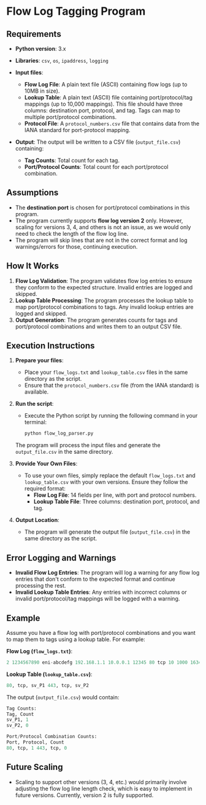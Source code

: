# Flow Log Tagging Program

## Requirements

- **Python version**: 3.x
- **Libraries**: `csv`, `os`, `ipaddress`, `logging`
- **Input files**:
  - **Flow Log File**: A plain text file (ASCII) containing flow logs (up to 10MB in size).
  - **Lookup Table**: A plain text (ASCII) file containing port/protocol/tag mappings (up to 10,000 mappings). This file should have three columns: destination port, protocol, and tag. Tags can map to multiple port/protocol combinations.
  - **Protocol File**: A `protocol_numbers.csv` file that contains data from the IANA standard for port-protocol mapping.
  
- **Output**: The output will be written to a CSV file (`output_file.csv`) containing:
  - **Tag Counts**: Total count for each tag.
  - **Port/Protocol Counts**: Total count for each port/protocol combination.

## Assumptions

- The **destination port** is chosen for port/protocol combinations in this program.
- The program currently supports **flow log version 2** only. However, scaling for versions 3, 4, and others is not an issue, as we would only need to check the length of the flow log line.
- The program will skip lines that are not in the correct format and log warnings/errors for those, continuing execution.

## How It Works

1. **Flow Log Validation**: The program validates flow log entries to ensure they conform to the expected structure. Invalid entries are logged and skipped.
2. **Lookup Table Processing**: The program processes the lookup table to map port/protocol combinations to tags. Any invalid lookup entries are logged and skipped.
3. **Output Generation**: The program generates counts for tags and port/protocol combinations and writes them to an output CSV file.

## Execution Instructions

1. **Prepare your files**:
   - Place your `flow_logs.txt` and `lookup_table.csv` files in the same directory as the script.
   - Ensure that the `protocol_numbers.csv` file (from the IANA standard) is available.

2. **Run the script**:
   - Execute the Python script by running the following command in your terminal:
     ```bash
     python flow_log_parser.py
     ```

   The program will process the input files and generate the `output_file.csv` in the same directory.

3. **Provide Your Own Files**:
   - To use your own files, simply replace the default `flow_logs.txt` and `lookup_table.csv` with your own versions. Ensure they follow the required format:
     - **Flow Log File**: 14 fields per line, with port and protocol numbers.
     - **Lookup Table File**: Three columns: destination port, protocol, and tag.
   
4. **Output Location**:
   - The program will generate the output file (`output_file.csv`) in the same directory as the script.

## Error Logging and Warnings

- **Invalid Flow Log Entries**: The program will log a warning for any flow log entries that don't conform to the expected format and continue processing the rest.
- **Invalid Lookup Table Entries**: Any entries with incorrect columns or invalid port/protocol/tag mappings will be logged with a warning.

## Example

Assume you have a flow log with port/protocol combinations and you want to map them to tags using a lookup table. For example:

**Flow Log (`flow_logs.txt`)**:
```python
2 1234567890 eni-abcdefg 192.168.1.1 10.0.0.1 12345 80 tcp 10 1000 1634657365 1634657400 ACCEPT OK ...
```

**Lookup Table (`lookup_table.csv`)**:
``` python
80, tcp, sv_P1 443, tcp, sv_P2
```
The output (`output_file.csv`) would contain:
``` python
Tag Counts: 
Tag, Count 
sv_P1, 1 
sv_P2, 0

Port/Protocol Combination Counts: 
Port, Protocol, Count 
80, tcp, 1 443, tcp, 0
```

## Future Scaling

- Scaling to support other versions (3, 4, etc.) would primarily involve adjusting the flow log line length check, which is easy to implement in future versions. Currently, version 2 is fully supported.




